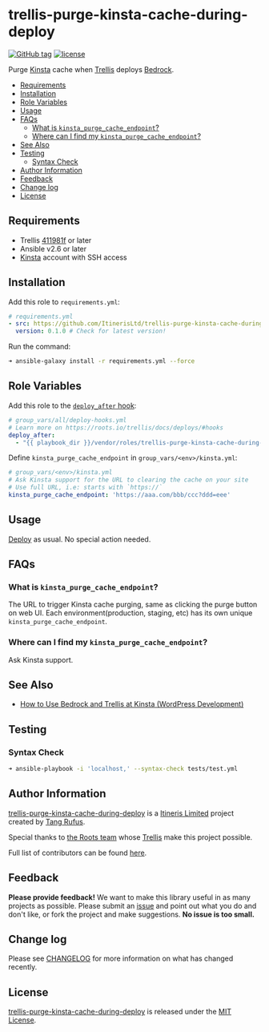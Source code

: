 # trellis-purge-kinsta-cache-during-deploy

[![GitHub tag](https://img.shields.io/github/tag/ItinerisLtd/trellis-purge-kinsta-cache-during-deploy.svg)](https://github.com/ItinerisLtd/trellis-purge-kinsta-cache-during-deploy/tags)
[![license](https://img.shields.io/github/license/ItinerisLtd/trellis-purge-kinsta-cache-during-deploy.svg)](https://github.com/ItinerisLtd/trellis-purge-kinsta-cache-during-deploy/blob/master/LICENSE)


Purge [Kinsta](https://bit.ly/2NWj3sg) cache when [Trellis](https://github.com/roots/trellis) deploys [Bedrock](https://github.com/roots/bedrock).

<!-- START doctoc generated TOC please keep comment here to allow auto update -->
<!-- DON'T EDIT THIS SECTION, INSTEAD RE-RUN doctoc TO UPDATE -->


- [Requirements](#requirements)
- [Installation](#installation)
- [Role Variables](#role-variables)
- [Usage](#usage)
- [FAQs](#faqs)
  - [What is `kinsta_purge_cache_endpoint`?](#what-is-kinsta_purge_cache_endpoint)
  - [Where can I find my `kinsta_purge_cache_endpoint`?](#where-can-i-find-my-kinsta_purge_cache_endpoint)
- [See Also](#see-also)
- [Testing](#testing)
  - [Syntax Check](#syntax-check)
- [Author Information](#author-information)
- [Feedback](#feedback)
- [Change log](#change-log)
- [License](#license)

<!-- END doctoc generated TOC please keep comment here to allow auto update -->

## Requirements

- Trellis [411981f](https://github.com/roots/trellis/commit/411981fb4a7ef9be079f50fbf317db9fc290e91b) or later
- Ansible v2.6 or later
- [Kinsta](https://bit.ly/2n1okDu) account with SSH access

## Installation

Add this role to `requirements.yml`:
```yaml
# requirements.yml
- src: https://github.com/ItinerisLtd/trellis-purge-kinsta-cache-during-deploy
  version: 0.1.0 # Check for latest version!
```

Run the command:
```bash
➜ ansible-galaxy install -r requirements.yml --force
```

## Role Variables

Add this role to the [`deploy_after` hook](https://roots.io/trellis/docs/deploys/#hooks):
```yaml
# group_vars/all/deploy-hooks.yml
# Learn more on https://roots.io/trellis/docs/deploys/#hooks
deploy_after:
  - "{{ playbook_dir }}/vendor/roles/trellis-purge-kinsta-cache-during-deploy/tasks/main.yml"
```

Define `kinsta_purge_cache_endpoint` in `group_vars/<env>/kinsta.yml`:
```yaml
# group_vars/<env>/kinsta.yml
# Ask Kinsta support for the URL to clearing the cache on your site
# Use full URL, i.e: starts with `https://`
kinsta_purge_cache_endpoint: 'https://aaa.com/bbb/ccc?ddd=eee'
```

## Usage

[Deploy](https://roots.io/trellis/docs/deploys/#example) as usual. No special action needed.

## FAQs

### What is `kinsta_purge_cache_endpoint`?

The URL to trigger Kinsta cache purging, same as clicking the purge button on web UI. Each environment(production, staging, etc) has its own unique `kinsta_purge_cache_endpoint`.

### Where can I find my `kinsta_purge_cache_endpoint`?

Ask Kinsta support.

## See Also

- [How to Use Bedrock and Trellis at Kinsta (WordPress Development)](https://bit.ly/2v8FW50)

## Testing

### Syntax Check

```bash
➜ ansible-playbook -i 'localhost,' --syntax-check tests/test.yml
```

## Author Information

[trellis-purge-kinsta-cache-during-deploy](https://github.com/ItinerisLtd/trellis-purge-kinsta-cache-during-deploy) is a [Itineris Limited](https://www.itineris.co.uk/) project created by [Tang Rufus](https://typist.tech).

Special thanks to [the Roots team](https://roots.io/about/) whose [Trellis](https://github.com/roots/trellis) make this project possible.

Full list of contributors can be found [here](https://github.com/ItinerisLtd/trellis-purge-kinsta-cache-during-deploy/graphs/contributors).

## Feedback

**Please provide feedback!** We want to make this library useful in as many projects as possible.
Please submit an [issue](https://github.com/ItinerisLtd/trellis-purge-kinsta-cache-during-deploy/issues/new) and point out what you do and don't like, or fork the project and make suggestions.
**No issue is too small.**

## Change log

Please see [CHANGELOG](./CHANGELOG.md) for more information on what has changed recently.

## License

[trellis-purge-kinsta-cache-during-deploy](https://github.com/ItinerisLtd/trellis-purge-kinsta-cache-during-deploy) is released under the [MIT License](https://opensource.org/licenses/MIT).
